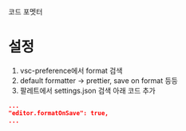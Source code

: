 코드 포멧터

# 설정
1.  vsc-preference에서 format 검색
2. default formatter -> prettier, save on format 등등
3. 팔레트에서 settings.json 검색
아래 코드 추가
```json
...
"editor.formatOnSave": true,
...
```

